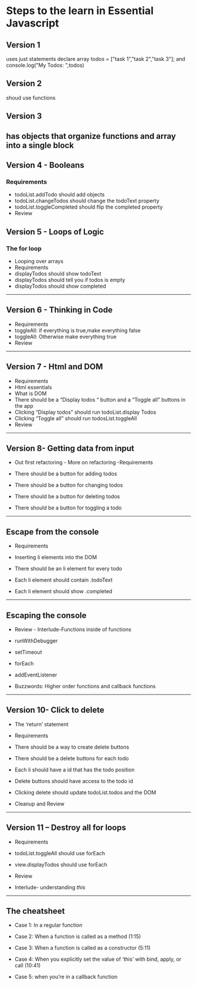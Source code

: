 # Steps to the learn in Essential Javascript
## Version 1
 uses just statements
	declare array todos = ["task 1","task 2","task 3"]; and console.log("My Todos: ",todos)
## Version 2 
shoud use functions 
## Version 3 
has objects that organize functions and array into a single block
---
## Version 4 - Booleans
### Requirements
* todoList.addTodo should add objects
* todoList.changeTodos should change the todoText property
* todoList.toggleCompleted should flip the completed property
* Review

## Version 5 - Loops of Logic
### The for loop
*	Looping over arrays
*	Requirements
*	displayTodos should show todoText
*	displayTodos should tell you if todos is empty
*	displayTodos should show completed 
---
## Version 6 - Thinking in Code
*	Requirements
*	toggleAll: if everything is true,make everything false
*	toggleAll: Otherwise make everything true
*	Review
---
## Version 7 - Html and DOM
*	Requirements
*	Html essentials
*	What is DOM
*	There should be a “Display todos “ button and a “Toggle all” buttons in the app
*	Clicking “Display todos” should run todoList.display Todos
*	Clicking “Toggle all” should run todosList.toggleAll
*	Review
---
## Version 8- Getting data from input 

* Out first refactoring - More on refactoring -Requirements 

* There should be a button for adding todos 

* There should be a button for changing todos 

* There should be a button for deleting todos 

* There should be a button for toggling a todo 
---
## Escape from the console 

* Requirements 

* Inserting li elements into the DOM 

* There should be an li element for every todo 

* Each li element should contain .todoText 

* Each li element should show .completed 
---
## Escaping the console 

* Review - Interlude-Functions inside of functions 

* runWithDebugger 

* setTimeout 

* forEach 

* addEventListener 

* Buzzwords: Higher order functions and callback functions 
---
## Version 10- Click to delete 

* The ‘return’ statement 

* Requirements 

* There should be a way to create delete buttons 

* There should be a delete buttons for each todo 

* Each li should have a id that has the todo position 

* Delete buttons should have access to the todo id 

* Clicking delete should update todoList.todos and the DOM 

* Cleanup and Review 
---
## Version 11 – Destroy all for loops 

* Requirements 

* todoList.toggleAll should use forEach 

* view.displayTodos should use forEach 

* Review 

* Interlude- understanding *this* 
---
## The cheatsheet 

* Case 1: In a regular function 

* Case 2: When a function is called as a method (1:15) 

* Case 3: When a function is called as a constructor (5:11) 

* Case 4: When you explicitly set the value of  ‘this’ with bind, apply, or call (10:41) 

* Case 5: when you’re in a callback function 
